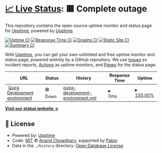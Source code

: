 # [📈 Live Status](https://demo.upptime.js.org): <!--live status--> **🟥 Complete outage**

This repository contains the open-source uptime monitor and status page for [Upptime](https://upptime.js.org), powered by [Upptime](https://github.com/upptime/upptime).

[![Uptime CI](https://github.com/Bryan-Herrera-DEV/quira-status-systems/workflows/Uptime%20CI/badge.svg)](https://github.com/Bryan-Herrera-DEV/quira-status-systems/actions?query=workflow%3A%22Uptime+CI%22)
[![Response Time CI](https://github.com/Bryan-Herrera-DEV/quira-status-systems/workflows/Response%20Time%20CI/badge.svg)](https://github.com/Bryan-Herrera-DEV/quira-status-systems/actions?query=workflow%3A%22Response+Time+CI%22)
[![Graphs CI](https://github.com/Bryan-Herrera-DEV/quira-status-systems/workflows/Graphs%20CI/badge.svg)](https://github.com/Bryan-Herrera-DEV/quira-status-systems/actions?query=workflow%3A%22Graphs+CI%22)
[![Static Site CI](https://github.com/Bryan-Herrera-DEV/quira-status-systems/workflows/Static%20Site%20CI/badge.svg)](https://github.com/Bryan-Herrera-DEV/quira-status-systems/actions?query=workflow%3A%22Static+Site+CI%22)
[![Summary CI](https://github.com/Bryan-Herrera-DEV/quira-status-systems/workflows/Summary%20CI/badge.svg)](https://github.com/Bryan-Herrera-DEV/quira-status-systems/actions?query=workflow%3A%22Summary+CI%22)

With [Upptime](https://upptime.js.org), you can get your own unlimited and free uptime monitor and status page, powered entirely by a GitHub repository. We use [Issues](https://github.com/upptime/upptime/issues) as incident reports, [Actions](https://github.com/Bryan-Herrera-DEV/quira-status-systems/actions) as uptime monitors, and [Pages](https://demo.upptime.js.org) for the status page.

<!--start: status pages-->
<!-- This summary is generated by Upptime (https://github.com/upptime/upptime) -->
<!-- Do not edit this manually, your changes will be overwritten -->
<!-- prettier-ignore -->
| URL | Status | History | Response Time | Uptime |
| --- | ------ | ------- | ------------- | ------ |
| <img alt="" src="https://icons.duckduckgo.com/ip3/app-dev.quira-ai.com.ico" height="13"> [Quira Development environment](https://app-dev.quira-ai.com/sign-in) | 🟥 Down | [quira-development-environment.yml](https://github.com/Bryan-Herrera-DEV/quira-status-systems/commits/HEAD/history/quira-development-environment.yml) | <details><summary><img alt="Response time graph" src="./graphs/quira-development-environment/response-time-week.png" height="20"> 0ms</summary><br><a href="https://Bryan-Herrera-DEV.github.io/quira-status-systems/history/quira-development-environment"><img alt="Response time 267" src="https://img.shields.io/endpoint?url=https%3A%2F%2Fraw.githubusercontent.com%2FBryan-Herrera-DEV%2Fquira-status-systems%2FHEAD%2Fapi%2Fquira-development-environment%2Fresponse-time.json"></a><br><a href="https://Bryan-Herrera-DEV.github.io/quira-status-systems/history/quira-development-environment"><img alt="24-hour response time 0" src="https://img.shields.io/endpoint?url=https%3A%2F%2Fraw.githubusercontent.com%2FBryan-Herrera-DEV%2Fquira-status-systems%2FHEAD%2Fapi%2Fquira-development-environment%2Fresponse-time-day.json"></a><br><a href="https://Bryan-Herrera-DEV.github.io/quira-status-systems/history/quira-development-environment"><img alt="7-day response time 0" src="https://img.shields.io/endpoint?url=https%3A%2F%2Fraw.githubusercontent.com%2FBryan-Herrera-DEV%2Fquira-status-systems%2FHEAD%2Fapi%2Fquira-development-environment%2Fresponse-time-week.json"></a><br><a href="https://Bryan-Herrera-DEV.github.io/quira-status-systems/history/quira-development-environment"><img alt="30-day response time 264" src="https://img.shields.io/endpoint?url=https%3A%2F%2Fraw.githubusercontent.com%2FBryan-Herrera-DEV%2Fquira-status-systems%2FHEAD%2Fapi%2Fquira-development-environment%2Fresponse-time-month.json"></a><br><a href="https://Bryan-Herrera-DEV.github.io/quira-status-systems/history/quira-development-environment"><img alt="1-year response time 267" src="https://img.shields.io/endpoint?url=https%3A%2F%2Fraw.githubusercontent.com%2FBryan-Herrera-DEV%2Fquira-status-systems%2FHEAD%2Fapi%2Fquira-development-environment%2Fresponse-time-year.json"></a></details> | <details><summary><a href="https://Bryan-Herrera-DEV.github.io/quira-status-systems/history/quira-development-environment">100.00%</a></summary><a href="https://Bryan-Herrera-DEV.github.io/quira-status-systems/history/quira-development-environment"><img alt="All-time uptime 100.00%" src="https://img.shields.io/endpoint?url=https%3A%2F%2Fraw.githubusercontent.com%2FBryan-Herrera-DEV%2Fquira-status-systems%2FHEAD%2Fapi%2Fquira-development-environment%2Fuptime.json"></a><br><a href="https://Bryan-Herrera-DEV.github.io/quira-status-systems/history/quira-development-environment"><img alt="24-hour uptime 100.00%" src="https://img.shields.io/endpoint?url=https%3A%2F%2Fraw.githubusercontent.com%2FBryan-Herrera-DEV%2Fquira-status-systems%2FHEAD%2Fapi%2Fquira-development-environment%2Fuptime-day.json"></a><br><a href="https://Bryan-Herrera-DEV.github.io/quira-status-systems/history/quira-development-environment"><img alt="7-day uptime 100.00%" src="https://img.shields.io/endpoint?url=https%3A%2F%2Fraw.githubusercontent.com%2FBryan-Herrera-DEV%2Fquira-status-systems%2FHEAD%2Fapi%2Fquira-development-environment%2Fuptime-week.json"></a><br><a href="https://Bryan-Herrera-DEV.github.io/quira-status-systems/history/quira-development-environment"><img alt="30-day uptime 100.00%" src="https://img.shields.io/endpoint?url=https%3A%2F%2Fraw.githubusercontent.com%2FBryan-Herrera-DEV%2Fquira-status-systems%2FHEAD%2Fapi%2Fquira-development-environment%2Fuptime-month.json"></a><br><a href="https://Bryan-Herrera-DEV.github.io/quira-status-systems/history/quira-development-environment"><img alt="1-year uptime 100.00%" src="https://img.shields.io/endpoint?url=https%3A%2F%2Fraw.githubusercontent.com%2FBryan-Herrera-DEV%2Fquira-status-systems%2FHEAD%2Fapi%2Fquira-development-environment%2Fuptime-year.json"></a></details>

<!--end: status pages-->

[**Visit our status website →**](https://demo.upptime.js.org)

## 📄 License

- Powered by: [Upptime](https://github.com/upptime/upptime)
- Code: [MIT](./LICENSE) © [Anand Chowdhary](https://anandchowdhary.com), supported by [Pabio](https://pabio.com)
- Data in the `./history` directory: [Open Database License](https://opendatacommons.org/licenses/odbl/1-0/)
